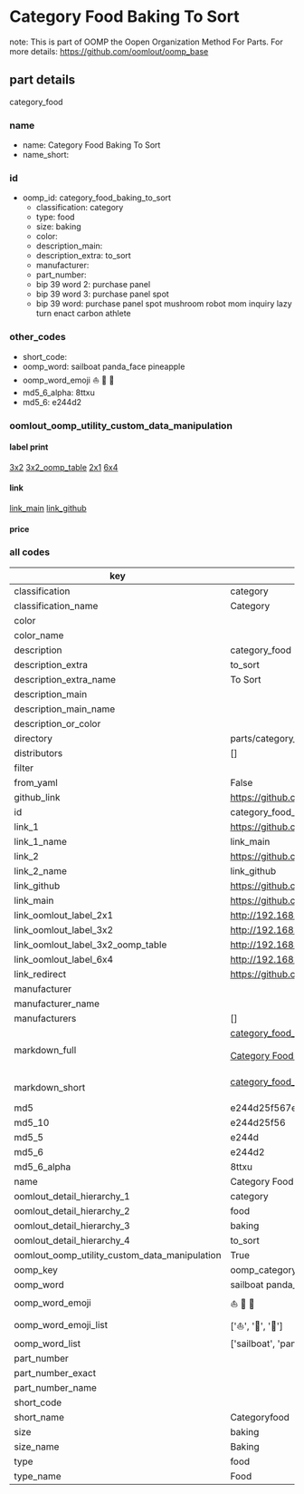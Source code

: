 # Category Food Baking To Sort  

note: This is part of OOMP the Oopen Organization Method For Parts. For more details: https://github.com/oomlout/oomp_base

##  part details
  



category_food



### name
* name: Category Food Baking To Sort
* name_short: 
### id
* oomp_id: category_food_baking_to_sort
  * classification: category
  * type: food
  * size: baking
  * color: 
  * description_main: 
  * description_extra: to_sort
  * manufacturer: 
  * part_number: 
  * bip 39 word 2: purchase panel
  * bip 39 word 3: purchase panel spot
  * bip 39 word: purchase panel spot mushroom robot mom inquiry lazy turn enact carbon athlete

### other_codes
* short_code: 
* oomp_word: sailboat panda_face pineapple
* oomp_word_emoji :sailboat: :panda_face: :pineapple:
* md5_6_alpha: 8ttxu
* md5_6: e244d2






### oomlout_oomp_utility_custom_data_manipulation
#### label print
[3x2](http://192.168.1.245:1112/?label=oomp%208ttxu)
[3x2_oomp_table](http://192.168.1.108:1112/?label=oomp%208ttxu)
[2x1](http://192.168.1.242:1112/?label=oomp%208ttxu)
[6x4](http://192.168.1.55:1112/?label=oomp%208ttxu)    

#### link

[link_main](https://github.com/oomlout/oomlout_oomp_version_1_messy/tree/main/parts/category_food_baking_to_sort) [link_github](https://github.com/oomlout/oomlout_oomp_version_1_messy/tree/main/parts/category_food_baking_to_sort)                             

#### price







### all codes 
| key | value |  
| --- | --- |  
| classification | category |  
| classification_name | Category |  
| color |  |  
| color_name |  |  
| description | category_food |  
| description_extra | to_sort |  
| description_extra_name | To Sort |  
| description_main |  |  
| description_main_name |  |  
| description_or_color |   |  
| directory | parts/category_food_baking_to_sort |  
| distributors | [] |  
| filter |  |  
| from_yaml | False |  
| github_link | https://github.com/oomlout/oomlout_oomp_part_src/tree/main/parts/category_food_baking_to_sort |  
| id | category_food_baking_to_sort |  
| link_1 | https://github.com/oomlout/oomlout_oomp_version_1_messy/tree/main/parts/category_food_baking_to_sort |  
| link_1_name | link_main |  
| link_2 | https://github.com/oomlout/oomlout_oomp_version_1_messy/tree/main/parts/category_food_baking_to_sort |  
| link_2_name | link_github |  
| link_github | https://github.com/oomlout/oomlout_oomp_version_1_messy/tree/main/parts/category_food_baking_to_sort |  
| link_main | https://github.com/oomlout/oomlout_oomp_version_1_messy/tree/main/parts/category_food_baking_to_sort |  
| link_oomlout_label_2x1 | http://192.168.1.242:1112/?label=oomp%208ttxu |  
| link_oomlout_label_3x2 | http://192.168.1.245:1112/?label=oomp%208ttxu |  
| link_oomlout_label_3x2_oomp_table | http://192.168.1.108:1112/?label=oomp%208ttxu |  
| link_oomlout_label_6x4 | http://192.168.1.55:1112/?label=oomp%208ttxu |  
| link_redirect | https://github.com/oomlout/oomlout_oomp_version_1_messy/tree/main/parts/category_food_baking_to_sort |  
| manufacturer |  |  
| manufacturer_name |  |  
| manufacturers | [] |  
| markdown_full | [category_food_baking_to_sort](none)<br>[](none)<br>[Category Food Baking To Sort](none)<br><br> |  
| markdown_short | [category_food_baking_to_sort](none)<br><br> |  
| md5 | e244d25f567e6e9a3b5d991da5a7e571 |  
| md5_10 | e244d25f56 |  
| md5_5 | e244d |  
| md5_6 | e244d2 |  
| md5_6_alpha | 8ttxu |  
| name | Category Food Baking To Sort |  
| oomlout_detail_hierarchy_1 | category |  
| oomlout_detail_hierarchy_2 | food |  
| oomlout_detail_hierarchy_3 | baking |  
| oomlout_detail_hierarchy_4 | to_sort |  
| oomlout_oomp_utility_custom_data_manipulation | True |  
| oomp_key | oomp_category_food_baking_to_sort |  
| oomp_word | sailboat panda_face pineapple |  
| oomp_word_emoji | :sailboat: :panda_face: :pineapple: |  
| oomp_word_emoji_list | [':sailboat:', ':panda_face:', ':pineapple:'] |  
| oomp_word_list | ['sailboat', 'panda_face', 'pineapple'] |  
| part_number |  |  
| part_number_exact |  |  
| part_number_name |  |  
| short_code |  |  
| short_name | Categoryfood |  
| size | baking |  
| size_name | Baking |  
| type | food |  
| type_name | Food |  
